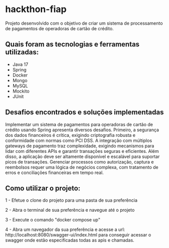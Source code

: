 # hackthon-fiap

Projeto desenvolvido com o objetivo de criar um sistema de processamento de pagamentos de operadoras de cartão de crédito.

## Quais foram as tecnologias e ferramentas utilizadas:
  - Java 17
  - Spring
  - Docker
  - Mongo
  - MySQL
  - Mockito
  - JUnit

## Desafios encontrados e soluções implementadas
Implementar um sistema de pagamentos para operadoras de cartão de crédito usando Spring apresenta diversos desafios. Primeiro, a segurança dos dados financeiros é crítica, exigindo criptografia robusta e conformidade com normas como PCI DSS. A integração com múltiplos gateways de pagamento traz complexidade, exigindo mecanismos para lidar com diferentes APIs e garantir transações seguras e eficientes. Além disso, a aplicação deve ser altamente disponível e escalável para suportar picos de transações. Gerenciar processos como autorização, captura e reembolsos requer uma lógica de negócios complexa, com tratamento de erros e conciliações financeiras em tempo real.

## Como utilizar o projeto:
1 - Efetue o clone do projeto para uma pasta de sua preferência

2 - Abra o terminal de sua preferência e navegue até o projeto

3 - Execute o comando "docker compose up"

4 - Abra um navegador da sua preferência e acesse a url: http://localhost:8080/swagger-ui/index.html para conseguir acessar o swagger onde estão especificadas todas as apis e chamadas.
